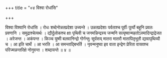 +++
title = "०४ विश्वा रोधांसि"

+++

विश्वा विश्वानि रोधांसि । रोधः शब्देनोन्नतप्रदेशा उच्यन्ते । उन्नतप्रदेशाः पर्वताश्च पूर्वीः पूर्व्यो बहूनि प्रवतः प्रवणानि । समुद्राश्चेत्यर्थः । द्यौर्दुलोकश्च क्षाः पृथिवी च जनमन्निन्द्रस्य जन्मनि सत्यृष्वान्महतोऽस्मादिन्द्राद्रेजत । अरेजन्त । अकंपन्त । किञ्च युष्मी बलवानिन्द्रो गोर्गन्तुः सूर्यसय् मातरा मातरौ मातापितृभूतौ द्यावापृथिव्यौ च । आ इति चार्थे । आ भरति । आ समन्ताद्बिभर्ति । नृवन्मनुष्या इव वाता इन्द्रेण प्रेरिता वायवश्च परिज्मन्नन्तरिक्षे नोनुवन्त । शब्दायन्ते ॥ ४ ॥